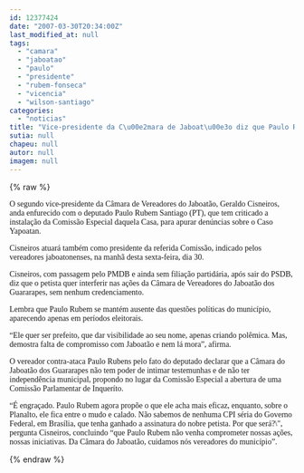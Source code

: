 ```yaml
---
id: 12377424
date: "2007-03-30T20:34:00Z"
last_modified_at: null
tags:
  - "camara"
  - "jaboatao"
  - "paulo"
  - "presidente"
  - "rubem-fonseca"
  - "vicencia"
  - "wilson-santiago"
categories:
  - "noticias"
title: "Vice-presidente da C\u00e2mara de Jaboat\u00e3o diz que Paulo Rubem Santiago s\u00f3 busca aparecer"
sutia: null
chapeu: null
autor: null
imagem: null
---
```

{% raw %}
<p><P><FONT face=Verdana>O segundo vice-presidente da Câmara de Vereadores do Jaboatão, Geraldo Cisneiros, anda enfurecido com o deputado Paulo Rubem Santiago (PT), que tem criticado a instalação da Comissão Especial daquela Casa, para apurar denúncias sobre o Caso Yapoatan. </FONT></P></p>
<p><P><FONT face=Verdana>Cisneiros atuará também como presidente da referida Comissão, indicado pelos vereadores jaboatonenses, na manhã desta sexta-feira, dia 30.</FONT></P></p>
<p><P><FONT face=Verdana>Cisneiros, com passagem pelo PMDB e ainda sem filiação partidária, após sair do PSDB, diz que o petista quer interferir nas ações da Câmara de Vereadores do Jaboatão dos Guararapes, sem nenhum credenciamento. </FONT></P></p>
<p><P><FONT face=Verdana>Lembra que Paulo Rubem se mantém ausente das questões políticas do município, aparecendo apenas em períodos eleitorais. </FONT></P></p>
<p><P><FONT face=Verdana>“Ele quer ser prefeito, que dar visibilidade ao seu nome, apenas criando polêmica. Mas, demostra falta de compromisso com Jaboatão e nem lá mora”, afirma.</FONT></P></p>
<p><P><FONT face=Verdana>O vereador contra-ataca Paulo Rubens pelo fato do deputado declarar que a Câmara do Jaboatão dos Guararapes não tem poder de intimar testemunhas e de não ter independência municipal, propondo no lugar da Comissão Especial a abertura de uma Comissão Parlamentar de Inqueríto. </FONT></P></p>
<p><P><FONT face=Verdana>“É engraçado. Paulo Rubem agora propõe o que ele acha mais eficaz, enquanto, sobre o Planalto, ele fica entre o mudo e calado. Não sabemos de nenhuma CPI séria do Governo Federal, em Brasília, que tenha ganhado a assinatura do nobre petista. Por que será?\", pergunta Cisneiros, concluindo “que Paulo Rubem não venha comprometer nossas ações, nossas iniciativas. Da Câmara do Jaboatão, cuidamos nós vereadores do município”.</FONT></P> </p>
{% endraw %}